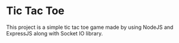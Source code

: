 # Tic Tac Toe
This project is a simple tic tac toe game made by using NodeJS and ExpressJS along with Socket IO library.
 
